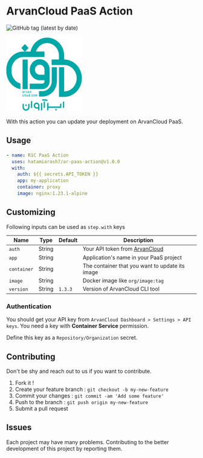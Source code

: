 # ArvanCloud PaaS Action

![GitHub tag (latest by date)](https://img.shields.io/github/v/tag/hatamiarash7/ar-paas-action?color=%2300baba&label=Marketplace&logo=github)

![logo](.github/logo.svg)

With this action you can update your deployment on ArvanCloud PaaS.

## Usage

```yaml
- name: R1C PaaS Action
  uses: hatamiarash7/ar-paas-action@v1.0.0
  with:
    auth: ${{ secrets.API_TOKEN }}
    app: my-application
    container: proxy
    image: nginx:1.23.1-alpine
```

## Customizing

Following inputs can be used as `step.with` keys

| Name        | Type   | Default | Description                                                              |
| ----------- | ------ | ------- | ------------------------------------------------------------------------ |
| `auth`      | String |         | Your API token from [ArvanCloud](https://www.arvancloud.com/en/docs/api) |
| `app`       | String |         | Application's name in your PaaS project                                  |
| `container` | String |         | The container that you want to update its image                          |
| `image`     | String |         | Docker image like `org/image:tag`                                        |
| `version`   | String | `1.3.3` | Version of ArvanCloud CLI tool                                           |

### Authentication

You should get your API key from `ArvanCloud Dashboard > Settings > API keys`. You need a key with **Container Service** permission.

Define this key as a `Repository/Organization` secret.

## Contributing

Don't be shy and reach out to us if you want to contribute.

1. Fork it !
2. Create your feature branch : `git checkout -b my-new-feature`
3. Commit your changes : `git commit -am 'Add some feature'`
4. Push to the branch : `git push origin my-new-feature`
5. Submit a pull request

## Issues

Each project may have many problems. Contributing to the better development of this project by reporting them.
